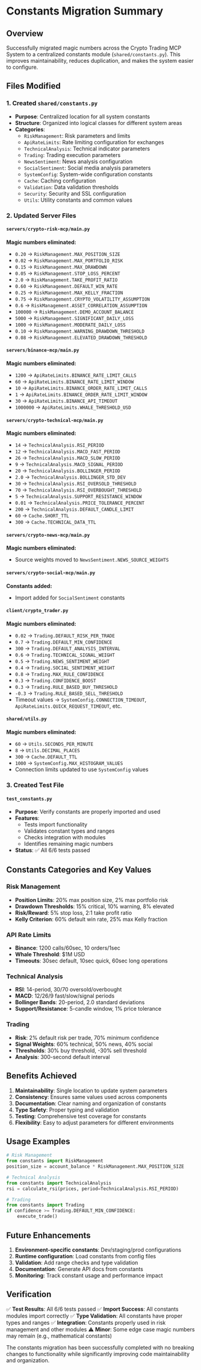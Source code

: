 # Constants Migration Summary

## Overview

Successfully migrated magic numbers across the Crypto Trading MCP System to a centralized constants module (`shared/constants.py`). This improves maintainability, reduces duplication, and makes the system easier to configure.

## Files Modified

### 1. Created `shared/constants.py`
- **Purpose**: Centralized location for all system constants
- **Structure**: Organized into logical classes for different system areas
- **Categories**:
  - `RiskManagement`: Risk parameters and limits
  - `ApiRateLimits`: Rate limiting configuration for exchanges
  - `TechnicalAnalysis`: Technical indicator parameters
  - `Trading`: Trading execution parameters
  - `NewsSentiment`: News analysis configuration
  - `SocialSentiment`: Social media analysis parameters
  - `SystemConfig`: System-wide configuration constants
  - `Cache`: Caching configuration
  - `Validation`: Data validation thresholds
  - `Security`: Security and SSL configuration
  - `Utils`: Utility constants and common values

### 2. Updated Server Files

#### `servers/crypto-risk-mcp/main.py`
**Magic numbers eliminated:**
- `0.20` → `RiskManagement.MAX_POSITION_SIZE`
- `0.02` → `RiskManagement.MAX_PORTFOLIO_RISK`
- `0.15` → `RiskManagement.MAX_DRAWDOWN`
- `0.05` → `RiskManagement.STOP_LOSS_PERCENT`
- `2.0` → `RiskManagement.TAKE_PROFIT_RATIO`
- `0.60` → `RiskManagement.DEFAULT_WIN_RATE`
- `0.25` → `RiskManagement.MAX_KELLY_FRACTION`
- `0.75` → `RiskManagement.CRYPTO_VOLATILITY_ASSUMPTION`
- `0.6` → `RiskManagement.ASSET_CORRELATION_ASSUMPTION`
- `100000` → `RiskManagement.DEMO_ACCOUNT_BALANCE`
- `5000` → `RiskManagement.SIGNIFICANT_DAILY_LOSS`
- `1000` → `RiskManagement.MODERATE_DAILY_LOSS`
- `0.10` → `RiskManagement.WARNING_DRAWDOWN_THRESHOLD`
- `0.08` → `RiskManagement.ELEVATED_DRAWDOWN_THRESHOLD`

#### `servers/binance-mcp/main.py`
**Magic numbers eliminated:**
- `1200` → `ApiRateLimits.BINANCE_RATE_LIMIT_CALLS`
- `60` → `ApiRateLimits.BINANCE_RATE_LIMIT_WINDOW`
- `10` → `ApiRateLimits.BINANCE_ORDER_RATE_LIMIT_CALLS`
- `1` → `ApiRateLimits.BINANCE_ORDER_RATE_LIMIT_WINDOW`
- `30` → `ApiRateLimits.BINANCE_API_TIMEOUT`
- `1000000` → `ApiRateLimits.WHALE_THRESHOLD_USD`

#### `servers/crypto-technical-mcp/main.py`
**Magic numbers eliminated:**
- `14` → `TechnicalAnalysis.RSI_PERIOD`
- `12` → `TechnicalAnalysis.MACD_FAST_PERIOD`
- `26` → `TechnicalAnalysis.MACD_SLOW_PERIOD`
- `9` → `TechnicalAnalysis.MACD_SIGNAL_PERIOD`
- `20` → `TechnicalAnalysis.BOLLINGER_PERIOD`
- `2.0` → `TechnicalAnalysis.BOLLINGER_STD_DEV`
- `30` → `TechnicalAnalysis.RSI_OVERSOLD_THRESHOLD`
- `70` → `TechnicalAnalysis.RSI_OVERBOUGHT_THRESHOLD`
- `5` → `TechnicalAnalysis.SUPPORT_RESISTANCE_WINDOW`
- `0.01` → `TechnicalAnalysis.PRICE_TOLERANCE_PERCENT`
- `200` → `TechnicalAnalysis.DEFAULT_CANDLE_LIMIT`
- `60` → `Cache.SHORT_TTL`
- `300` → `Cache.TECHNICAL_DATA_TTL`

#### `servers/crypto-news-mcp/main.py`
**Magic numbers eliminated:**
- Source weights moved to `NewsSentiment.NEWS_SOURCE_WEIGHTS`

#### `servers/crypto-social-mcp/main.py`
**Constants added:**
- Import added for `SocialSentiment` constants

#### `client/crypto_trader.py`
**Magic numbers eliminated:**
- `0.02` → `Trading.DEFAULT_RISK_PER_TRADE`
- `0.7` → `Trading.DEFAULT_MIN_CONFIDENCE`
- `300` → `Trading.DEFAULT_ANALYSIS_INTERVAL`
- `0.6` → `Trading.TECHNICAL_SIGNAL_WEIGHT`
- `0.5` → `Trading.NEWS_SENTIMENT_WEIGHT`
- `0.4` → `Trading.SOCIAL_SENTIMENT_WEIGHT`
- `0.8` → `Trading.MAX_RULE_CONFIDENCE`
- `0.3` → `Trading.CONFIDENCE_BOOST`
- `0.3` → `Trading.RULE_BASED_BUY_THRESHOLD`
- `-0.3` → `Trading.RULE_BASED_SELL_THRESHOLD`
- Timeout values → `SystemConfig.CONNECTION_TIMEOUT`, `ApiRateLimits.QUICK_REQUEST_TIMEOUT`, etc.

#### `shared/utils.py`
**Magic numbers eliminated:**
- `60` → `Utils.SECONDS_PER_MINUTE`
- `8` → `Utils.DECIMAL_PLACES`
- `300` → `Cache.DEFAULT_TTL`
- `1000` → `SystemConfig.MAX_HISTOGRAM_VALUES`
- Connection limits updated to use `SystemConfig` values

### 3. Created Test File

#### `test_constants.py`
- **Purpose**: Verify constants are properly imported and used
- **Features**:
  - Tests import functionality
  - Validates constant types and ranges
  - Checks integration with modules
  - Identifies remaining magic numbers
- **Status**: ✅ All 6/6 tests passed

## Constants Categories and Key Values

### Risk Management
- **Position Limits**: 20% max position size, 2% max portfolio risk
- **Drawdown Thresholds**: 15% critical, 10% warning, 8% elevated
- **Risk/Reward**: 5% stop loss, 2:1 take profit ratio
- **Kelly Criterion**: 60% default win rate, 25% max Kelly fraction

### API Rate Limits
- **Binance**: 1200 calls/60sec, 10 orders/1sec
- **Whale Threshold**: $1M USD
- **Timeouts**: 30sec default, 10sec quick, 60sec long operations

### Technical Analysis
- **RSI**: 14-period, 30/70 oversold/overbought
- **MACD**: 12/26/9 fast/slow/signal periods
- **Bollinger Bands**: 20-period, 2.0 standard deviations
- **Support/Resistance**: 5-candle window, 1% price tolerance

### Trading
- **Risk**: 2% default risk per trade, 70% minimum confidence
- **Signal Weights**: 60% technical, 50% news, 40% social
- **Thresholds**: 30% buy threshold, -30% sell threshold
- **Analysis**: 300-second default interval

## Benefits Achieved

1. **Maintainability**: Single location to update system parameters
2. **Consistency**: Ensures same values used across components
3. **Documentation**: Clear naming and organization of constants
4. **Type Safety**: Proper typing and validation
5. **Testing**: Comprehensive test coverage for constants
6. **Flexibility**: Easy to adjust parameters for different environments

## Usage Examples

```python
# Risk Management
from constants import RiskManagement
position_size = account_balance * RiskManagement.MAX_POSITION_SIZE

# Technical Analysis
from constants import TechnicalAnalysis
rsi = calculate_rsi(prices, period=TechnicalAnalysis.RSI_PERIOD)

# Trading
from constants import Trading
if confidence >= Trading.DEFAULT_MIN_CONFIDENCE:
    execute_trade()
```

## Future Enhancements

1. **Environment-specific constants**: Dev/staging/prod configurations
2. **Runtime configuration**: Load constants from config files
3. **Validation**: Add range checks and type validation
4. **Documentation**: Generate API docs from constants
5. **Monitoring**: Track constant usage and performance impact

## Verification

✅ **Test Results**: All 6/6 tests passed
✅ **Import Success**: All constants modules import correctly
✅ **Type Validation**: All constants have proper types and ranges
✅ **Integration**: Constants properly used in risk management and other modules
⚠️ **Minor**: Some edge case magic numbers may remain (e.g., mathematical constants)

The constants migration has been successfully completed with no breaking changes to functionality while significantly improving code maintainability and organization.